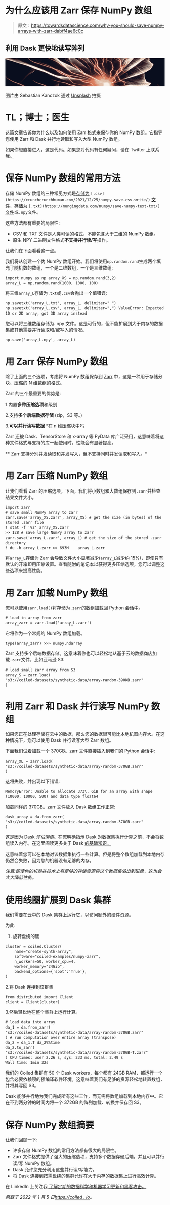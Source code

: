 # 为什么应该用 Zarr 保存 NumPy 数组

> 原文：<https://towardsdatascience.com/why-you-should-save-numpy-arrays-with-zarr-dabff4ae6c0c>

## 利用 Dask 更快地读写阵列

![](img/1e1619876fb12e73f8e095436e531c85.png)

图片由 Sebastian Kanczok 通过 [Unsplash](http://unsplash.com) 拍摄

# TL；博士；医生

这篇文章告诉你为什么以及如何使用 Zarr 格式来保存你的 NumPy 数组。它指导您使用 Zarr 和 Dask 并行地读取和写入大型 NumPy 数组。

如果你想直接进入，这是代码。如果您对代码有任何疑问，请在 Twitter 上联系我[。](https://twitter.com/richardpelgrim)

# 保存 NumPy 数组的常用方法

存储 NumPy 数组的三种常见方式是[存储为](https://crunchcrunchhuman.com/2021/12/25/numpy-save-csv-write/) `[.csv](https://crunchcrunchhuman.com/2021/12/25/numpy-save-csv-write/)` [文件](https://crunchcrunchhuman.com/2021/12/25/numpy-save-csv-write/)，[存储为](https://mungingdata.com/numpy/save-numpy-text-txt/) `[.txt](https://mungingdata.com/numpy/save-numpy-text-txt/)` [文件](https://mungingdata.com/numpy/save-numpy-text-txt/)或`.npy`文件。

这些方法都有重要的局限性:

*   CSV 和 TXT 文件是人类可读的格式，不能包含大于二维的 NumPy 数组。
*   原生 NPY 二进制文件格式**不支持并行读/写**操作。

让我们在下面看看这一点。

我们将从创建一个伪 NumPy 数组开始。我们将使用`np.random.rand`生成两个填充了随机数的数组，一个是二维数组，一个是三维数组:

```
import numpy as np array_XS = np.random.rand(3,2) 
array_L = np.random.rand(1000, 1000, 100)
```

将三维`array_L`存储为`.txt`或`.csv`会抛出一个值错误:

```
np.savetxt('array_L.txt', array_L, delimiter=" ") np.savetxt('array_L.csv', array_L, delimiter=",") ValueError: Expected 1D or 2D array, got 3D array instead
```

您可以将三维数组存储为. npy 文件。这是可行的，但不能扩展到大于内存的数据集或其他需要并行读取和/或写入的情况。

```
np.save('array_L.npy', array_L)
```

# 用 Zarr 保存 NumPy 数组

除了上面的三个选项，考虑将 NumPy 数组保存到 [Zarr](https://zarr.readthedocs.io/en/stable/index.html) 中，这是一种用于存储分块、压缩的 N 维数组的格式。

Zarr 的三个最重要的优势是:

1.内置**多种压缩选项**和级别

2.支持**多个后端数据存储** (zip，S3 等。)

3.**可以并行读写数据** *在 n 维压缩块中吗

Zarr 还被 Dask、TensorStore 和 x-array 等 PyData 库广泛采用，这意味着将这种文件格式与支持的库一起使用时，性能会有显著提高。

** Zarr 支持分别并发读取和并发写入，但不支持同时并发读取和写入。*

# 用 Zarr 压缩 NumPy 数组

让我们看看 Zarr 的压缩选项。下面，我们将小数组和大数组保存到`.zarr`并检查结果文件大小。

```
import zarr 
# save small NumPy array to zarr 
zarr.save('array_XS.zarr', array_XS) # get the size (in bytes) of the stored .zarr file 
! stat -f '%z' array_XS.zarr 
>> 128 # save large NumPy array to zarr 
zarr.save('array_L.zarr', array_L) # get the size of the stored .zarr directory 
! du -h array_L.zarr >> 693M	array_L.zarr
```

将`array_L`存储为 Zarr 会导致文件大小显著减少(`array_L`减少约 15%)，即使只有默认的开箱即用压缩设置。查看随附的笔记本以获得更多压缩选项，您可以调整这些选项来提高性能。

# 用 Zarr 加载 NumPy 数组

您可以使用`zarr.load()`将存储为`.zarr`的数组加载回 Python 会话中。

```
# load in array from zarr 
array_zarr = zarr.load('array_L.zarr')
```

它将作为一个常规的 NumPy 数组加载。

```
type(array_zarr) >>> numpy.ndarray
```

Zarr 支持多个后端数据存储。这意味着你也可以轻松地从基于云的数据商店加载`.zarr`文件，比如亚马逊 S3:

```
# load small zarr array from S3 
array_S = zarr.load(
"s3://coiled-datasets/synthetic-data/array-random-390KB.zarr"
)
```

# 利用 Zarr 和 Dask 并行读写 NumPy 数组

如果您正在处理存储在云中的数据，那么您的数据很可能比本地机器内存大。在这种情况下，您可以使用 Dask 并行读写大型 Zarr 数组。

下面我们试着加载一个 370GB。zarr 文件直接插入到我们的 Python 会话中:

```
array_XL = zarr.load(
"s3://coiled-datasets/synthetic-data/array-random-370GB.zarr"
)
```

这将失败，并出现以下错误:

```
MemoryError: Unable to allocate 373\. GiB for an array with shape (10000, 10000, 500) and data type float64
```

加载同样的 370GB。zarr 文件放入 Dask 数组工作正常:

```
dask_array = da.from_zarr(
"s3://coiled-datasets/synthetic-data/array-random-370GB.zarr"
) 
```

这是因为 Dask *评估懒惰*。在您明确指示 Dask 对数据集执行计算之前，不会将数组读入内存。在这里阅读更多关于 Dask [的基础知识。](https://coiled.io/blog/what-is-dask/)

这意味着您可以在本地对该数据集执行一些计算。但是将整个数组加载到本地内存仍然会失败，因为您的机器没有足够的内存。

*注意:即使你的机器在技术上有足够的存储资源将这个数据集溢出到磁盘，这也会大大降低性能。*

[](https://coiled.io/blog/common-dask-mistakes/)  

# 使用线圈扩展到 Dask 集群

我们需要在云中的 Dask 集群上运行它，以访问额外的硬件资源。

为此:

1.  旋转盘绕的簇

```
cluster = coiled.Cluster(
    name="create-synth-array", 
    software="coiled-examples/numpy-zarr", 
    n_workers=50, worker_cpu=4, 
    worker_memory="24Gib", 
    backend_options={'spot':'True'}, 
)
```

2.将 Dask 连接到该群集

```
from distributed import Client 
client = Client(cluster)
```

3.然后轻松地在整个集群上运行计算。

```
# load data into array
da_1 = da.from_zarr(
"s3://coiled-datasets/synthetic-data/array-random-370GB.zarr"
) # run computation over entire array (transpose)
da_2 = da_1.T da_2%%time 
da_2.to_zarr(
"s3://coiled-datasets/synthetic-data/array-random-370GB-T.zarr"
) CPU times: user 2.26 s, sys: 233 ms, total: 2.49 s 
Wall time: 1min 32s
```

我们的 Coiled 集群有 50 个 Dask workers，每个都有 24GB RAM，都运行一个包含必要依赖项的预编译软件环境。这意味着我们有足够的资源轻松地转置数组，并将其写回 S3。

Dask 能够并行地为我们完成所有这些工作，而无需将数组加载到本地内存中。它在不到两分钟的时间内将一个 372GB 的阵列加载、转换并保存回 S3。

# 保存 NumPy 数组摘要

让我们回顾一下:

*   许多存储 NumPy 数组的常用方法都有很大的局限性。
*   Zarr 文件格式提供了强大的压缩选项，支持多个数据存储后端，并且可以并行读/写 NumPy 数组。
*   Dask 允许您充分利用这些并行读/写能力。
*   将 Dask 连接到按需盘绕的集群允许在大于内存的数据集上进行高效计算。

在 LinkedIn 上关注我[,了解定期的数据科学和机器学习更新和黑客攻击。](https://www.linkedin.com/in/richard-pelgrim/)

*原载于 2022 年 1 月 5 日*[*https://coiled . io*](https://coiled.io/blog/save-numpy-dask-array-to-zarr/)*。*